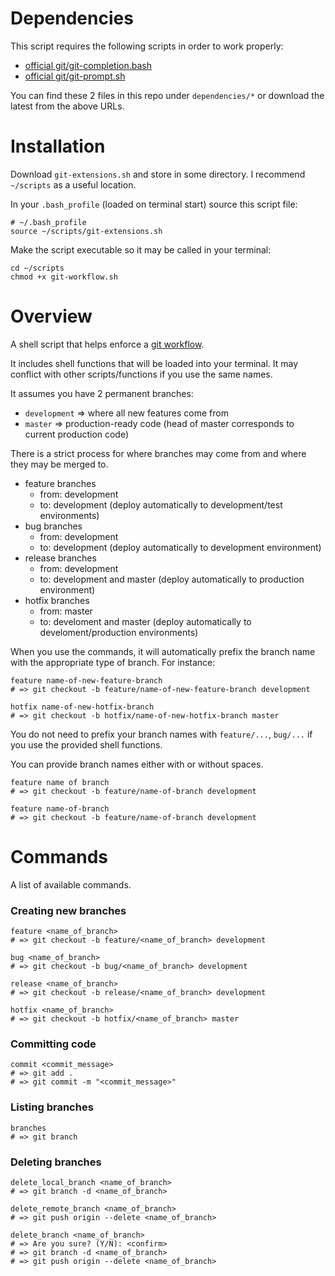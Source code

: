 # Dependencies

This script requires the following scripts in order to work properly:
* [official git/git-completion.bash](https://github.com/git/git/blob/master/contrib/completion/git-completion.bash)
* [official git/git-prompt.sh](https://github.com/git/git/blob/master/contrib/completion/git-prompt.sh)

You can find these 2 files in this repo under `dependencies/*` or download the latest from the above URLs.

# Installation

Download `git-extensions.sh` and store in some directory. I recommend `~/scripts` as a useful location.

In your `.bash_profile` (loaded on terminal start) source this script file:

```
# ~/.bash_profile
source ~/scripts/git-extensions.sh
```

Make the script executable so it may be called in your terminal:

```
cd ~/scripts
chmod +x git-workflow.sh
```

# Overview

A shell script that helps enforce a [git workflow](http://nvie.com/posts/a-successful-git-branching-model/).

It includes shell functions that will be loaded into your terminal. It may conflict with other scripts/functions if you use the same names.

It assumes you have 2 permanent branches:
* `development` => where all new features come from
* `master` => production-ready code (head of master corresponds to current production code)

There is a strict process for where branches may come from and where they may be merged to.

* feature branches
  * from: development
  *   to: development (deploy automatically to development/test environments)
* bug branches
  * from: development
  *   to: development (deploy automatically to development environment)
* release branches
  * from: development
  *   to: development and master (deploy automatically to production environment)
* hotfix branches
  * from: master
  *   to: develoment and master (deploy automatically to develoment/production environments)
 
When you use the commands, it will automatically prefix the branch name with the appropriate type of branch.  For instance:

```
feature name-of-new-feature-branch
# => git checkout -b feature/name-of-new-feature-branch development
```

```
hotfix name-of-new-hotfix-branch
# => git checkout -b hotfix/name-of-new-hotfix-branch master
```

You do not need to prefix your branch names with `feature/...`, `bug/...` if you use the provided shell functions.

You can provide branch names either with or without spaces.

```
feature name of branch
# => git checkout -b feature/name-of-branch development
```

```
feature name-of-branch
# => git checkout -b feature/name-of-branch development
```

# Commands

A list of available commands.

### Creating new branches

```
feature <name_of_branch>
# => git checkout -b feature/<name_of_branch> development
```

```
bug <name_of_branch>
# => git checkout -b bug/<name_of_branch> development
```

```
release <name_of_branch>
# => git checkout -b release/<name_of_branch> development
```

```
hotfix <name_of_branch>
# => git checkout -b hotfix/<name_of_branch> master
```

### Committing code

```
commit <commit_message>
# => git add .
# => git commit -m "<commit_message>"
```

### Listing branches

```
branches
# => git branch
```

### Deleting branches

```
delete_local_branch <name_of_branch>
# => git branch -d <name_of_branch>
```

```
delete_remote_branch <name_of_branch>
# => git push origin --delete <name_of_branch>
```

```
delete_branch <name_of_branch>
# => Are you sure? (Y/N): <confirm>
# => git branch -d <name_of_branch>
# => git push origin --delete <name_of_branch>
```
